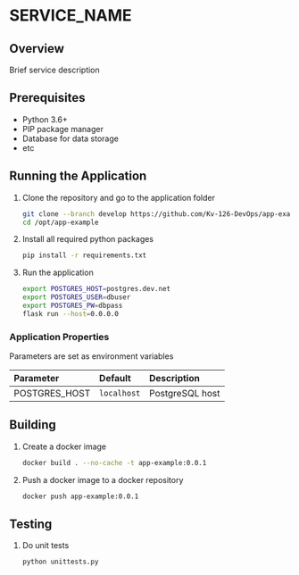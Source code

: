 # SERVICE_NAME

## Overview

Brief service description

## Prerequisites

* Python 3.6+
* PIP package manager
* Database for data storage
* etc

## Running the Application

1. Clone the repository and go to the application folder

   ```bash
   git clone --branch develop https://github.com/Kv-126-DevOps/app-example.git /opt/app-example
   cd /opt/app-example
   ```

1. Install all required python packages

   ```bash
   pip install -r requirements.txt
   ```
2. Run the application

   ```bash
   export POSTGRES_HOST=postgres.dev.net
   export POSTGRES_USER=dbuser
   export POSTGRES_PW=dbpass
   flask run --host=0.0.0.0
   ```

### Application Properties

Parameters are set as environment variables

| Parameter     | Default     | Description     |
|:--------------|:------------|:----------------|
| POSTGRES_HOST | `localhost` | PostgreSQL host |

## Building

1. Create a docker image

   ```bash
   docker build . --no-cache -t app-example:0.0.1
   ```

2. Push a docker image to a docker repository

   ```bash
   docker push app-example:0.0.1
   ```

## Testing

1. Do unit tests

   ```bash
   python unittests.py
   ```
